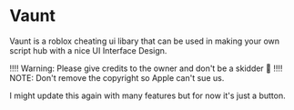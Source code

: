 # Vaunt
Vaunt is a roblox cheating ui libary that can be used in making your own script hub with a nice UI Interface Design.

‼️‼️ Warning: Please give credits to the owner and don't be a skidder 💖 ‼️‼️
NOTE: Don't remove the copyright so Apple can't sue us.


I might update this again with many features but for now it's just a button.
